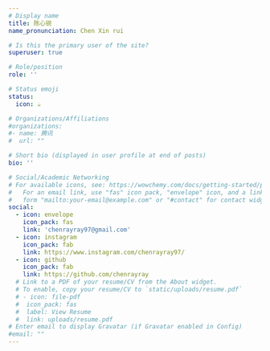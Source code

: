 ```yaml
---
# Display name
title: 陈心锐
name_pronunciation: Chen Xin rui

# Is this the primary user of the site?
superuser: true

# Role/position
role: ''

# Status emoji
status:
  icon: ☕️

# Organizations/Affiliations
#organizations:
#- name: 腾讯
#  url: ""

# Short bio (displayed in user profile at end of posts)
bio: ''

# Social/Academic Networking
# For available icons, see: https://wowchemy.com/docs/getting-started/page-builder/#icons
#   For an email link, use "fas" icon pack, "envelope" icon, and a link in the
#   form "mailto:your-email@example.com" or "#contact" for contact widget.
social:
  - icon: envelope
    icon_pack: fas
    link: 'chenrayray97@gmail.com'
  - icon: instagram
    icon_pack: fab
    link: https://www.instagram.com/chenrayray97/
  - icon: github
    icon_pack: fab
    link: https://github.com/chenrayray
  # Link to a PDF of your resume/CV from the About widget.
  # To enable, copy your resume/CV to `static/uploads/resume.pdf`
  # - icon: file-pdf
  #  icon_pack: fas
  #  label: View Resume
  #  link: uploads/resume.pdf
# Enter email to display Gravatar (if Gravatar enabled in Config)
#email: ""
---
```

